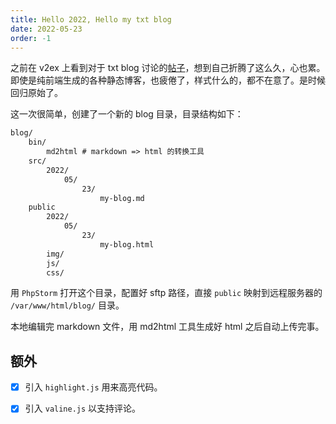 ```yaml
---
title: Hello 2022, Hello my txt blog
date: 2022-05-23
order: -1
---
```


之前在 v2ex 上看到对于 txt blog 讨论的[帖子](https://www.v2ex.com/t/851940?p=2)，想到自己折腾了这么久，心也累。即使是纯前端生成的各种静态博客，也疲倦了，样式什么的，都不在意了。是时候回归原始了。

这一次很简单，创建了一个新的 blog 目录，目录结构如下：

```txt
blog/
    bin/
        md2html # markdown => html 的转换工具
    src/
        2022/
            05/
                23/
                    my-blog.md
    public
        2022/
            05/
                23/
                    my-blog.html 
        img/
        js/
        css/ 
```

用 `PhpStorm` 打开这个目录，配置好 sftp 路径，直接 `public` 映射到远程服务器的 `/var/www/html/blog/` 目录。

本地编辑完 markdown 文件，用 md2html 工具生成好 html 之后自动上传完事。

## 额外

- [x] 引入 `highlight.js` 用来高亮代码。

- [x] 引入 `valine.js` 以支持评论。